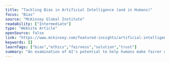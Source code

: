 ```yaml
---
title: "Tackling Bias in Artificial Intelligence (and in Humans)"
focus: "Bias"
source: "McKinsey Global Institute"
readability: ["Intermediate"]
type: "Website Article"
openSource: false
link: "https://www.mckinsey.com/featured-insights/artificial-intelligence/tackling-bias-in-artificial-intelligence-and-in-humans"
keywords: []
learnTags: ["bias","ethics","fairness","solution","trust"]
summary: "An examination of AI's potential to help humans make fairer decisions and potential ways forward for AI fairness for AI practitioners and business and policy leaders. "
---
```

